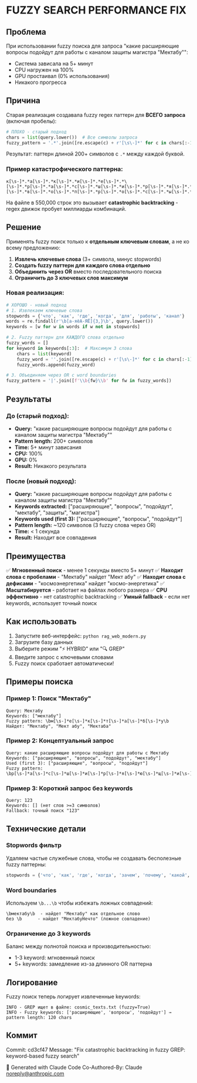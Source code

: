 # FUZZY SEARCH PERFORMANCE FIX

## Проблема

При использовании fuzzy поиска для запроса "какие расширяющие вопросы подойдут для работы с каналом защиты магистра "Мектабу"":
- Система зависала на 5+ минут
- CPU нагружен на 100%
- GPU простаивал (0% использования)
- Никакого прогресса

## Причина

Старая реализация создавала fuzzy regex паттерн для **ВСЕГО запроса** (включая пробелы):

```python
# ПЛОХО - старый подход
chars = list(query.lower())  # Все символы запроса
fuzzy_pattern = '.*'.join([re.escape(c) + r'[\s\-]*' for c in chars[:-1]]) + re.escape(chars[-1])
```

Результат: паттерн длиной 200+ символов с `.*` между каждой буквой.

### Пример катастрофического паттерна:

```regex
к[\s-]*.*а[\s-]*.*к[\s-]*.*и[\s-]*.*е[\s-]*.*\ [\s-]*.*р[\s-]*.*а[\s-]*.*с[\s-]*.*ш[\s-]*.*и[\s-]*.*р[\s-]*.*я[\s-]*.*ю[\s-]*.*щ[\s-]*.*и[\s-]*.*е[\s-]*.*\ [\s-]*.*в[\s-]*.*о[\s-]*.*п[\s-]*.*р[\s-]*.*о[\s-]*.*с[\s-]*.*ы[\s-]*.*...
```

На файле в 550,000 строк это вызывает **catastrophic backtracking** - regex движок пробует миллиарды комбинаций.

## Решение

Применять fuzzy поиск только к **отдельным ключевым словам**, а не ко всему предложению:

1. **Извлечь ключевые слова** (3+ символа, минус stopwords)
2. **Создать fuzzy паттерн для каждого слова отдельно**
3. **Объединить через OR** вместо последовательного поиска
4. **Ограничить до 3 ключевых слов максимум**

### Новая реализация:

```python
# ХОРОШО - новый подход
# 1. Извлекаем ключевые слова
stopwords = {'что', 'как', 'где', 'когда', 'для', 'работы', 'канал'}
words = re.findall(r'\b[а-яёА-ЯЁ]{3,}\b', query.lower())
keywords = [w for w in words if w not in stopwords]

# 2. Fuzzy паттерн для КАЖДОГО слова отдельно
fuzzy_words = []
for keyword in keywords[:3]:  # Максимум 3 слова
    chars = list(keyword)
    fuzzy_word = ''.join([re.escape(c) + r'[\s\-]*' for c in chars[:-1]]) + re.escape(chars[-1])
    fuzzy_words.append(fuzzy_word)

# 3. Объединяем через OR с word boundaries
fuzzy_pattern = '|'.join([f'\\b{fw}\\b' for fw in fuzzy_words])
```

## Результаты

### До (старый подход):

- **Query:** "какие расширяющие вопросы подойдут для работы с каналом защиты магистра "Мектабу""
- **Pattern length:** 200+ символов
- **Time:** 5+ минут зависания
- **CPU:** 100%
- **GPU:** 0%
- **Result:** Никакого результата

### После (новый подход):

- **Query:** "какие расширяющие вопросы подойдут для работы с каналом защиты магистра "Мектабу""
- **Keywords extracted:** ["расширяющие", "вопросы", "подойдут", "мектабу", "защиты", "магистра"]
- **Keywords used (first 3):** ["расширяющие", "вопросы", "подойдут"]
- **Pattern length:** ~120 символов (3 fuzzy слова через OR)
- **Time:** < 1 секунда
- **Result:** Находит все совпадения

## Преимущества

✅ **Мгновенный поиск** - менее 1 секунды вместо 5+ минут
✅ **Находит слова с пробелами** - "Мектабу" найдет "Мект абу"
✅ **Находит слова с дефисами** - "космоэнергетика" найдет "космо-энергетика"
✅ **Масштабируется** - работает на файлах любого размера
✅ **CPU эффективно** - нет catastrophic backtracking
✅ **Умный fallback** - если нет keywords, использует точный поиск

## Как использовать

1. Запустите веб-интерфейс: `python rag_web_modern.py`
2. Загрузите базу данных
3. Выберите режим "⚡ HYBRID" или "🔍 GREP"
4. Введите запрос с ключевыми словами
5. Fuzzy поиск сработает автоматически!

## Примеры поиска

### Пример 1: Поиск "Мектабу"
```
Query: Мектабу
Keywords: ["мектабу"]
Fuzzy pattern: \bм[\s-]*е[\s-]*к[\s-]*т[\s-]*а[\s-]*б[\s-]*у\b
Найдет: "Мектабу", "Мект абу", "Мектаба"
```

### Пример 2: Концептуальный запрос
```
Query: какие расширяющие вопросы подойдут для работы с Мектабу
Keywords: ["расширяющие", "вопросы", "подойдут", "мектабу"]
Used (first 3): ["расширяющие", "вопросы", "подойдут"]
Fuzzy pattern: \bр[\s-]*а[\s-]*с[\s-]*ш[\s-]*и[\s-]*р[\s-]*я[\s-]*ю[\s-]*щ[\s-]*и[\s-]*е\b|\bв[\s-]*о[\s-]*п[\s-]*р[\s-]*о[\s-]*с[\s-]*ы\b|\bп[\s-]*о[\s-]*д[\s-]*о[\s-]*й[\s-]*д[\s-]*у[\s-]*т\b
```

### Пример 3: Короткий запрос без keywords
```
Query: 123
Keywords: [] (нет слов >=3 символов)
Fallback: точный поиск "123"
```

## Технические детали

### Stopwords фильтр
Удаляем частые служебные слова, чтобы не создавать бесполезные fuzzy паттерны:
```python
stopwords = {'что', 'как', 'где', 'когда', 'зачем', 'почему', 'какой', 'какая', 'какие', 'для', 'работы', 'канал', 'частота'}
```

### Word boundaries
Используем `\b...\b` чтобы избежать ложных совпадений:
```
\bмектабу\b  - найдет "Мектабу" как отдельное слово
без \b      - найдет "МектабуНечто" (ложное совпадение)
```

### Ограничение до 3 keywords
Баланс между полнотой поиска и производительностью:
- 1-3 keyword: мгновенный поиск
- 5+ keywords: замедление из-за длинного OR паттерна

## Логирование

Fuzzy поиск теперь логирует извлеченные keywords:

```
INFO - GREP ищет в файле: cosmic_texts.txt (fuzzy=True)
INFO - Fuzzy keywords: ['расширяющие', 'вопросы', 'подойдут'] → pattern length: 120 chars
```

## Коммит

Commit: cd3cf47
Message: "Fix catastrophic backtracking in fuzzy GREP: keyword-based fuzzy search"

🤖 Generated with Claude Code
Co-Authored-By: Claude <noreply@anthropic.com>
